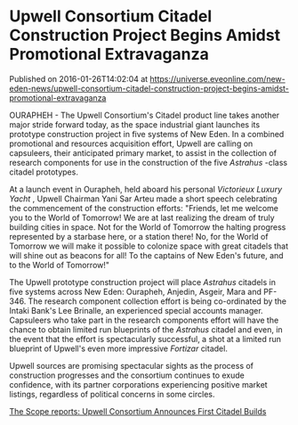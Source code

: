 # Upwell Consortium Citadel Construction Project Begins Amidst Promotional Extravaganza
Published on 2016-01-26T14:02:04 at https://universe.eveonline.com/new-eden-news/upwell-consortium-citadel-construction-project-begins-amidst-promotional-extravaganza

OURAPHEH - The Upwell Consortium's Citadel product line takes another major stride forward today, as the space industrial giant launches its prototype construction project in five systems of New Eden. In a combined promotional and resources acquisition effort, Upwell are calling on capsuleers, their anticipated primary market, to assist in the collection of research components for use in the construction of the five _Astrahus_ -class citadel prototypes.

At a launch event in Ourapheh, held aboard his personal _Victorieux Luxury Yacht_ , Upwell Chairman Yani Sar Arteu made a short speech celebrating the commencement of the construction efforts: "Friends, let me welcome you to the World of Tomorrow! We are at last realizing the dream of truly building cities in space. Not for the World of Tomorrow the halting progress represented by a starbase here, or a station there! No, for the World of Tomorrow we will make it possible to colonize space with great citadels that will shine out as beacons for all! To the captains of New Eden's future, and to the World of Tomorrow!"

The Upwell prototype construction project will place _Astrahus_ citadels in five systems across New Eden: Ourapheh, Anjedin, Asgeir, Mara and PF-346. The research component collection effort is being co-ordinated by the Intaki Bank's Lee Brinalle, an experienced special accounts manager. Capsuleers who take part in the research components effort will have the chance to obtain limited run blueprints of the _Astrahus_ citadel and even, in the event that the effort is spectacularly successful, a shot at a limited run blueprint of Upwell's even more impressive _Fortizar_ citadel.

Upwell sources are promising spectacular sights as the process of construction progresses and the consortium continues to exude confidence, with its partner corporations experiencing positive market listings, regardless of political concerns in some circles.

 

[The Scope reports: Upwell Consortium Announces First Citadel Builds](https://www.youtube.com/watch?v=9degKqzL5Xs)
